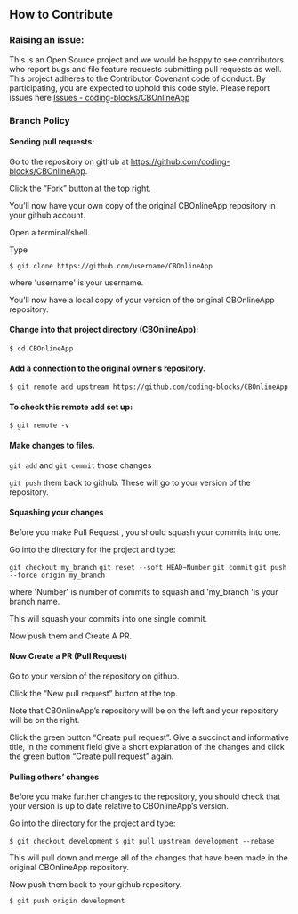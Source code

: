 ## How to Contribute

### Raising an issue:
 This is an Open Source project and we would be happy to see contributors who report bugs and file feature requests submitting pull requests as well.
 This project adheres to the Contributor Covenant code of conduct.
 By participating, you are expected to uphold this code style.
 Please report issues here [Issues - coding-blocks/CBOnlineApp](https://github.com/coding-blocks/CBOnlineApp/issues)

### Branch Policy

#### Sending pull requests:

Go to the repository on github at https://github.com/coding-blocks/CBOnlineApp.

Click the “Fork” button at the top right.

You’ll now have your own copy of the original CBOnlineApp repository in your github account.

Open a terminal/shell.

Type

`$ git clone https://github.com/username/CBOnlineApp`

where 'username' is your username.

You’ll now have a local copy of your version of the original CBOnlineApp repository.

#### Change into that project directory (CBOnlineApp):

`$ cd CBOnlineApp`

#### Add a connection to the original owner’s repository.

`$ git remote add upstream https://github.com/coding-blocks/CBOnlineApp`

#### To check this remote add set up:

`$ git remote -v`

#### Make changes to files.

`git add` and `git commit` those changes

`git push` them back to github. These will go to your version of the repository.

#### Squashing your changes
Before you make Pull Request , you should squash your commits into one.

Go into the directory for the project and type:

`git checkout my_branch`
`git reset --soft HEAD~Number`
`git commit`
`git push --force origin my_branch`

where 'Number' is number of commits to squash and 'my_branch 'is your branch name.

This will squash your commits into one single commit.

Now push them and Create A PR.

#### Now Create a PR (Pull Request)
Go to your version of the repository on github.

Click the “New pull request” button at the top.

Note that CBOnlineApp’s repository will be on the left and your repository will be on the right.

Click the green button “Create pull request”. Give a succinct and informative title, in the comment field give a short explanation of the changes and click the green button “Create pull request” again.

#### Pulling others’ changes
Before you make further changes to the repository, you should check that your version is up to date relative to CBOnlineApp’s version.

Go into the directory for the project and type:

`$ git checkout development`
`$ git pull upstream development --rebase`

This will pull down and merge all of the changes that have been made in the original CBOnlineApp repository.

Now push them back to your github repository.

`$ git push origin development`


